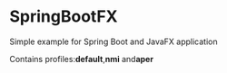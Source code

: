 # SpringBootFX
Simple example for Spring Boot and JavaFX application 

Contains profiles:**default**,**nmi** and**aper**
